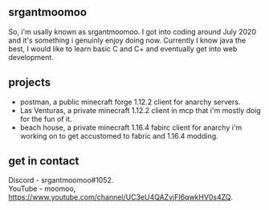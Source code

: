 ## srgantmoomoo
So, i'm usally known as srgantmoomoo. I got into coding around July 2020 and it's something i genuinly enjoy doing now.  Currently I know java the best, I would like to learn basic C and C+ and eventually get into web development.

## projects 
- postman, a public minecraft forge 1.12.2 client for anarchy servers.
- Las Venturas, a private minecraft 1.12.2 client in mcp that i'm mostly doig for the fun of it.
- beach house, a private minecraft 1.16.4 fabirc client for anarchy i'm working on to get accustomed to fabric and 1.16.4 modding.

## get in contact
Discord - srgantmoomoo#1052. <br />
YouTube - moomoo, https://www.youtube.com/channel/UC3eU4QAZvjFI6qwkHV0s4ZQ.
